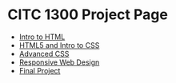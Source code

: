 # CITC 1300 Project Page

<ul>
    <li><a href="Intro_to_HTML/index.html" target="_blank">Intro to HTML </a></li>
    <li><a href="HTML5_intro_to_CSS/index.html" target="_blank">HTML5 and Intro to CSS</a></li>
    <li><a href="Advanced_CSS/index.html" target="_blank">Advanced CSS</a></li>
    <li><a href="Responsive/index.html" target="_blank">Responsive Web Design</a></li>
     <li><a href="Final_Project/index.html" target="_blank">Final Project</a></li>
</ul>
